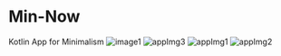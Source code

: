 # Min-Now
Kotlin App for Minimalism 
![image1](https://github.com/user-attachments/assets/945c1b6e-63e7-4172-8530-7891fd6bc7a0)
![appImg3](https://github.com/user-attachments/assets/1a0bf556-04e4-4dbf-8769-9770d44d5a20)
![appImg1](https://github.com/user-attachments/assets/91b24f54-0c79-4fc8-83bc-be01ccb40f86)
![appImg2](https://github.com/user-attachments/assets/ed75bd49-0c8a-4490-a5d2-83a0a6229507)
